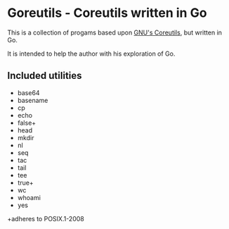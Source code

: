 Goreutils - Coreutils written in Go
===================================

This is a collection of progams based upon [GNU's Coreutils](http://www.gnu.org/software/coreutils/), but written in Go.

It is intended to help the author with his exploration of Go.

Included utilities
------------------

  * base64
  * basename
  * cp
  * echo
  * false+
  * head
  * mkdir
  * nl
  * seq
  * tac
  * tail
  * tee
  * true+
  * wc
  * whoami
  * yes

+adheres to POSIX.1-2008
